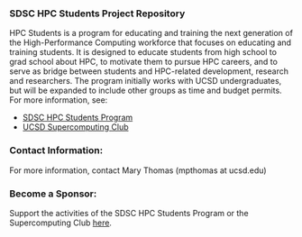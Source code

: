 
### SDSC HPC Students Project Repository

HPC Students is a program for educating and training the next generation of the High-Performance Computing workforce that focuses on educating and training students. It is designed to educate students from high school to grad school about HPC, to motivate them to pursue HPC careers, and to serve as bridge between students and HPC-related development, research and researchers. The program initially works with UCSD undergraduates, but will be expanded to include other groups as time and budget permits. For more information, see:
* [SDSC HPC Students Program](https://www.sdsc.edu/education_and_training/hpc_students.html)
* [UCSD Supercomputing Club](https://hpc-students.sdsc.edu/Supercomputing_Club)


### Contact Information:

For more information, contact Mary Thomas (mpthomas at ucsd.edu)

### Become a Sponsor:
Support the activities of the SDSC HPC Students Program or the Supercomputing 
Club [here](https://espi.ucsd.edu/make-a-gift?id=e4cddf78-4e99-462b-93ac-ffbea5886c5a).
